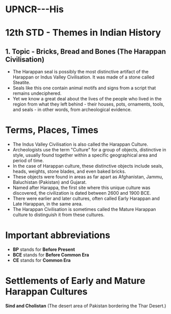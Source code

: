 # UPNCR---His

# 12th STD - Themes in Indian History

## 1. Topic - Bricks, Bread and Bones (The Harappan Civilisation)

- The Harappan seal is possibly the most distinctive artifact of the Harappan or Indus Valley Civilisation. It was made of a stone called Steatite.
- Seals like this one contain animal motifs and signs from a script that remains undeciphered.
- Yet we know a great deal about the lives of the people who lived in the region from what they left behind - their houses, pots, ornaments, tools, and seals - in other words, from archeological evidence.

# **Terms, Places, Times**
- The Indus Valley Civilisation is also called the Harappan Culture. 
- Archeologists use the term "Culture" for a group of objects, distinctive in style, usually found together within a specific geographical area and period of time.
- In the case of Harappan culture, these distinctive objects include seals, heads, weights, stone blades, and even baked bricks.
- These objects were found in areas as far apart as Afghanistan, Jammu, Baluchistan (Pakistan) and Gujarat.
- Named after Harappa, the first site where this unique culture was discovered, the civilization is dated between 2600 and 1900 BCE.
- There were earlier and later cultures, often called Early Harappan and Late Harappan, in the same area.
- The Harappan Civilisation is sometimes called the Mature Harappan culture to distinguish it from these cultures.

# Important abbreviations
- **BP** stands for **Before Present**
- **BCE** stands for **Before Common Era**
- **CE** stands for **Common Era**

# Settlements of Early and Mature Harappan Cultures
**Sind and Cholistan** (The desert area of Pakistan bordering the Thar Desert.)

